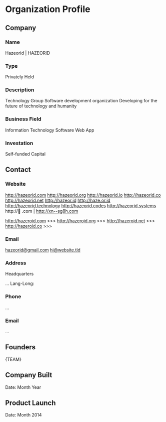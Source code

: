 Organization Profile
====================

Company
-------

### Name

Hazeorid | HAZEORID

### Type

Privately Held

### Description

Technology Group
Software development organization
Developing for the future of technology and humanity

### Business Field

Information Technology
Software
Web App

### Investation

Self-funded
Capital

Contact
-------

### Website

http://hazeorid.com
http://hazeorid.org
http://hazeorid.io
http://hazeorid.co
http://hazeorid.net
http://hazeor.id
http://haze.or.id
http://hazeorid.technology
http://hazeorid.codes
http://hazeorid.systems
http://🌌 .com | http://xn--sg8h.com

http://hazeroid.com >>>
http://hazeroid.org >>>
http://hazeroid.net >>>
http://hazeroid.co >>>

### Email

hazeorid@gmail.com
hi@website.tld

### Address

Headquarters

...
Lang-Long: 

### Phone

...

### Email

...

Founders
--------

{TEAM}

Company Built
-------------

Date: Month Year

Product Launch
--------------

Date: Month 2014

